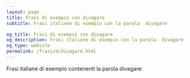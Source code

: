 ```yaml
---
layout: page
title: Frasi di esempio con divagare 
subtitle: Frasi italiane di esempio con la parola  divagare

og_title: Frasi di esempio con divagare 
og_description: Frasi italiane di esempio con la parola  divagare
og_type: website
permalink: /frasi/d/divagare.html
---
```


Frasi italiane di esempio contenenti la parola divagare:


